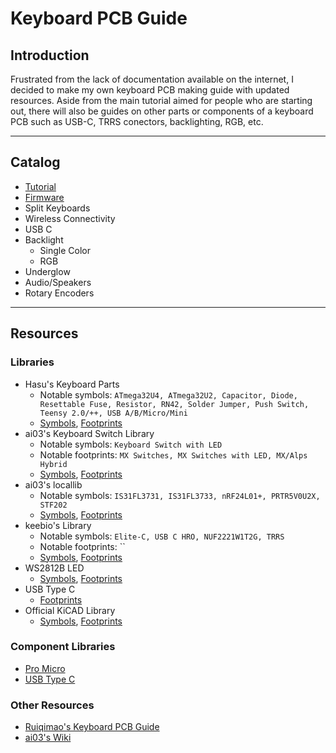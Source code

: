# Keyboard PCB Guide <!-- omit in toc -->

## Introduction <!-- omit in toc -->

Frustrated from the lack of documentation available on the internet, I decided to make my own keyboard PCB making guide with updated resources. Aside from the main tutorial aimed for people who are starting out, there will also be guides on other parts or components of a keyboard PCB such as USB-C, TRRS conectors, backlighting, RGB, etc.

---

## Catalog

* [Tutorial](https://github.com/coarse/Modern-Keyboard-PCB-Guide/blob/master/Tutorial.md)
* [Firmware](https://github.com/coarse/Modern-Keyboard-PCB-Guide/blob/master/Firmware.md)
* Split Keyboards
* Wireless Connectivity
* USB C
* Backlight
    * Single Color
    * RGB
* Underglow
* Audio/Speakers
* Rotary Encoders

---

## Resources

### Libraries
  * Hasu's Keyboard Parts 
    * Notable symbols: `ATmega32U4, ATmega32U2, Capacitor, Diode, Resettable Fuse, Resistor, RN42, Solder Jumper, Push Switch, Teensy 2.0/++, USB A/B/Micro/Mini`
    * [Symbols](https://github.com/tmk/kicad_lib_tmk), [Footprints](https://github.com/tmk/keyboard_parts.pretty/tree/master)
  * ai03's Keyboard Switch Library
    * Notable symbols: `Keyboard Switch with LED`
    * Notable footprints: `MX Switches, MX Switches with LED, MX/Alps Hybrid`
    * [Symbols](https://github.com/ai03-2725/MX_Alps_Hybrid.pretty/tree/master/Schematic%20Library), [Footprints](https://github.com/ai03-2725/MX_Alps_Hybrid.pretty/tree/master)
  * ai03's locallib
    * Notable symbols: `IS31FL3731, IS31FL3733, nRF24L01+, PRTR5V0U2X, STF202`
    * [Symbols](https://github.com/ai03-2725/Voyager97/tree/master/locallib.pretty/schema), [Footprints](https://github.com/ai03-2725/Voyager97/tree/master/locallib.pretty)
  * keebio's Library
    * Notable symbols: `Elite-C, USB C HRO, NUF2221W1T2G, TRRS`
    * Notable footprints: ``
    * [Symbols](https://github.com/keebio/keebio-components/tree/master), [Footprints](https://github.com/keebio/Keebio-Parts.pretty/tree/master)
  * WS2812B LED
    * [Symbols](https://github.com/madworm/WS2812B.pretty/tree/falkartis-symbol/Schematic-Symbol), [Footprints](https://github.com/madworm/WS2812B.pretty/tree/falkartis-symbol)
  * USB Type C
    * [Footprints](https://github.com/ai03-2725/Type-C.pretty/tree/master)
  * Official KiCAD Library
    * [Symbols](https://kicad.github.io/symbols/), [Footprints](https://kicad.github.io/footprints/)

### Component Libraries
  * [Pro Micro](https://github.com/keebio/keebio-components/tree/master)
  * [USB Type C](https://github.com/ai03-2725/Type-C.pretty/tree/master)

### Other Resources
  * [Ruiqimao's Keyboard PCB Guide](https://github.com/ruiqimao/keyboard-pcb-guide#schematics)
  * [ai03's Wiki](https://kbwiki.ai03.me/)